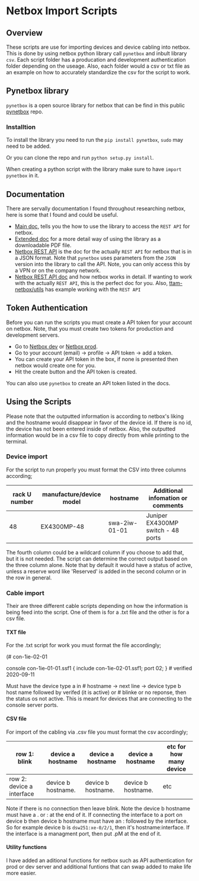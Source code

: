 # Netbox Import Scripts

## Overview

These scripts are use for importing devices and device cabling into netbox. This is done by using netbox python library call `pynetbox` and inbult library `csv`. Each script folder has a producation and development authentication folder depending on the useage. Also, each folder would a csv or txt file as an example on how to accurately standardize the csv for the script to work.

## Pynetbox library

`pynetbox` is a open source library for netbox that can be find in this public [pynetbox](https://github.com/netbox-community/pynetbox) repo.

### Installtion

To install the library you need to run the `pip install pynetbox`, `sudo` may need to be added.

Or you can clone the repo and run `python setup.py install`.

When creating a python script with the library make sure to have `import pynetbox` in it.

## Documentation 

There are servally documentation I found throughout researching netbox, here is some that I found and could be useful.

* [Main doc](https://pynetbox.readthedocs.io/en/latest/), tells you the how to use the library to access the `REST API` for netbox.
* [Extended doc](https://pynetbox.readthedocs.io/_/downloads/en/latest/pdf/) for a more detail way of using the library as a downloadable PDF file.
* [Netbox REST API](https://netbox.techops.us-west-2.dev.23andme.net/api/docs/) is the doc for the actually `REST API` for netbox that is in a JSON format. Note that `pynetbox` uses parameters from the `JSON` version into the library to call the API. Note, you can only access this by a VPN or on the company network.
* [Netbox REST API doc](https://docs.netbox.dev/en/stable/) and how netbox works in detail. If wanting to work with the actually `REST API`, this is the perfect doc for you. Also, [ttam-netbox/utils](https://github.com/23andme-private/ttam-netbox/tree/master/utils) has example working with the `REST API`

## Token Authentication

Before you can run the scripts you must create a API token for your account on netbox. Note, that you must create two tokens for production and development servers. 
* Go to [Netbox dev](https://netbox.techops.us-west-2.dev.23andme.net/) or [Netbox prod](https://netbox.techops.us-west-2.prd.23andme.net/).
* Go to your account (email) -> profile -> API token -> add a token.
* You can create your API token in the box, if none is presented then netbox would create one for you.
* Hit the create button and the API token is created.

You can also use `pynetbox` to create an API token listed in the docs.

## Using the Scripts

Please note that the outputted information is according to netbox's liking and the hostname would disappear in favor of the device id. If there is no id, the device has not been entered inside of netbox. Also, the outputted information would be in a csv file to copy directly from while printing to the terminal.

### Device import

For the script to run properly you must format the CSV into three columns according;

rack U number |  manufacture/device model | hostname    | Additional infomation or  comments|
--------------|---------------------------|-------------|-----------------------------------|
48            |       EX4300MP-48         |swa-2iw-01-01| Juniper EX4300MP switch - 48 ports|

The fourth column could be a wildcard column if you choose to add that, but it is not needed. The script can determine the correct output based on the three column alone. Note that by default it would have a status of active, unless a reserve word like 'Reserved' is added in the second column or in the row in general.

### Cable import

Their are three different cable scripts depending on how the information is being feed into the script. One of them is for a .txt file and the other is for a csv file. 

#### TXT file

For the .txt script for work you must format the file accordingly;

(# con-1ie-02-01

console con-1ie-01-01.ssf1	{ include con-1ie-02-01.ssf1; port 02; } # verified 2020-09-11

Must have the device type a in # hostname -> next line -> device type b host name followed by verifed (it is active) or # blinke or no reponse, then the status os not active. This is meant for devices that are connecting to the console server ports.

#### CSV file

For import of the cabling via .csv file you must format the csv accordingly;

row 1:    blink          | device a hostname | device a hostname | device a hostname | etc for how many device
-------------------------|-------------------|-------------------|-------------------|-
row 2: device a interface|device b hostname. | device b hostname.| device b hostname.| etc

Note if there is no connection then leave blink. Note the device b hostname must have a . or : at the end of it. If connecting the interface to a port on device b then device b hostname must have an : followed by the interface. So for example device b is `dsw251:xe-0/2/1`, then it's hostname:interface. If the interface is a managment port, then put .pM at the end of it.

#### Utility functions

I have added an aditional functions for netbox such as API authentication for prod or dev server and additional funtions that can swap added to make life more easier.